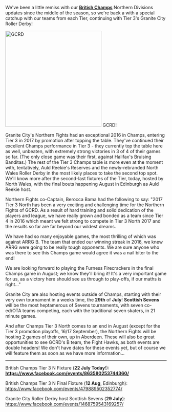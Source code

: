 <html><body><p>We've been a little remiss with our <a href="https://www.britishchamps.com"><strong>British Champs</strong></a> Northern Divisions updates since the middle of the season, so we're back a with a special catchup with our teams from each Tier, continuing with Tier 3's Granite City Roller Derby!

<img class="aligncenter size-medium wp-image-22709" src="https://scottishrollerderbyblog.com/2017/07/gcrd.png?w=300" alt="GCRD" width="300" height="300"> GCRD!

Granite City's Northern Fights had an exceptional 2016 in Champs, entering Tier 3 in 2017 by promotion after topping the table. They've continued their excellent Champs performance in Tier 3 - they currently top the table here as well, unbeaten, with extremely strong victories in 3 of 4 of their games so far. (The only close game was their first, against Halifax's Bruising Banditas.)
The rest of the Tier 3 Champs table is more even at the moment with, tentatively, Auld Reekie's Reserves and the newly-rebranded North Wales Roller Derby in the most likely places to take the second top spot. We'll know more after the second-last fixtures of the Tier, today, hosted by North Wales, with the final bouts happening August in Edinburgh as Auld Reekie host.

Northern Fights co-Captain, Berocca Bama had the following to say: "2017 Tier 3 North has been a very exciting and challenging time for the Northern Fights of GCRD. As a result of hard training and solid dedication of the players and league, we have really grown and bonded as a team since Tier 4 in 2016 which meant we felt strong to compete in Tier 3 North 2017 and the results so far are far beyond our wildest dreams.

We have had so many enjoyable games, the most thrilling of which was against ARRG B. The team that ended our winning streak in 2016, we knew ARRG were going to be really tough opponents. We are sure anyone who was there to see this Champs game would agree it was a nail biter to the end!

We are looking forward to playing the Furness Firecrackers in the final Champs game in August; we know they'll bring it! It's a very important game for us, as a victory here should see us through to play-offs, if our maths is right..."

Granite City are also hosting events outside of Champs, starting with their very own tournament in a weeks time, the <strong>29th</strong> of <strong>July</strong>! <strong>Scottish Sevens</strong> will be the most heptamerous of Sevens tournaments, with seven co-ed/OTA teams competing, each with the traditional seven skaters, in 21 minute games.

And after Champs Tier 3 North comes to an end in August (except for the Tier 3 promotion playoffs, 16/17 September), the Northern Fights will be hosting 2 games of their own, up in Aberdeen. These will also be great opportunities to see GCRD's B team, the Fight Hawks, as both events are double headers!
We don't have dates for these events yet, but of course we will feature them as soon as we have more information...

</p><hr>

British Champs Tier 3 N Fixture (<strong>22 July Today</strong>!): <a href="https://www.facebook.com/events/863580253744360/"><strong>https://www.facebook.com/events/863580253744360/</strong></a>

British Champs Tier 3 N Final Fixture (<strong>12 Aug</strong>, Edinburgh): <a href="https://www.facebook.com/events/479889502352774/">https://www.facebook.com/events/479889502352774/</a>

Granite City Roller Derby host Scottish Sevens (<strong>29 July</strong>): <a href="https://www.facebook.com/events/1468759543169257/">https://www.facebook.com/events/1468759543169257/</a></body></html>
